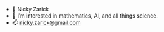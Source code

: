 - 👋 Nicky Zarick
- 👀 I’m interested in mathematics, AI, and all things science.
- 📫 nicky.zarick@gmail.com

<!---
Nickydoesthings/Nickydoesthings is a ✨ special ✨ repository because its `README.md` (this file) appears on your GitHub profile.
You can click the Preview link to take a look at your changes.
--->
